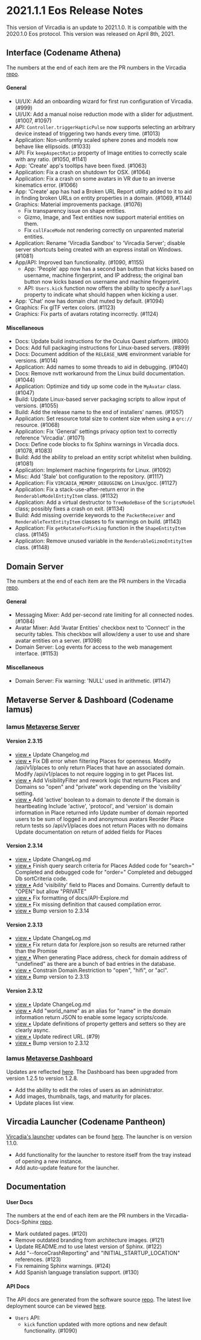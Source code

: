 # 2021.1.1 Eos Release Notes

This version of Vircadia is an update to 2021.1.0. It is compatible with the 2020.1.0 Eos protocol. This version was released on April 8th, 2021.

## Interface (Codename Athena)

The numbers at the end of each item are the PR numbers in the Vircadia [repo](https://github.com/vircadia/vircadia).

#### General

* UI/UX: Add an onboarding wizard for first run configuration of Vircadia. (#999)
* UI/UX: Add a manual noise reduction mode with a slider for adjustment. (#1007, #1097)
* API: `Controller.triggerHapticPulse` now supports selecting an arbitrary device instead of triggering two hands every time. (#1013)
* Application: Non-uniformly scaled sphere zones and models now behave like ellipsoids. (#1033)
* API: Fix `keepAspectRatio` property of Image entities to correctly scale with any ratio. (#1050, #1141)
* App: 'Create' app's tooltips have been fixed. (#1063)
* Application: Fix a crash on shutdown for OSX. (#1064)
* Application: Fix a crash on some avatars in VR due to an inverse kinematics error. (#1066)
* App: 'Create' app has had a Broken URL Report utility added to it to aid in finding broken URLs on entity properties in a domain. (#1069, #1144)
* Graphics: Material improvements package. (#1076) 
    * Fix transparency issue on shape entities.
    * Gizmo, Image, and Text entities now support material entities on them.
    * Fix `cullFaceMode` not rendering correctly on unparented material entities.
* Application: Rename 'Vircadia Sandbox' to 'Vircadia Server'; disable server shortcuts being created with an express install on Windows. (#1081)
* App/API: Improved ban functionality. (#1090, #1155) 
    * App: 'People' app now has a second ban button that kicks based on username, machine fingerprint, and IP address; the original ban button now kicks based on username and machine fingerprint.
    * API: `Users.kick` function now offers the ability to specify a `banFlags` property to indicate what should happen when kicking a user.
* App: 'Chat' now has domain chat muted by default. (#1094)
* Graphics: Fix glTF vertex colors. (#1123)
* Graphics: Fix parts of avatars rotating incorrectly. (#1124)

#### Miscellaneous

* Docs: Update build instructions for the Oculus Quest platform. (#800)
* Docs: Add full packaging instructions for Linux-based servers. (#899)
* Docs: Document addition of the `RELEASE_NAME` environment variable for versions. (#1014)
* Application: Add names to some threads to aid in debugging. (#1040)
* Docs: Remove nvtt workaround from the Linux build documentation. (#1044)
* Application: Optimize and tidy up some code in the `MyAvatar` class. (#1047)
* Build: Update Linux-based server packaging scripts to allow input of versions. (#1055)
* Build: Add the release name to the end of installers' names. (#1057)
* Application: Set resource total size to content size when using a `qrc://` resource. (#1068)
* Application: Fix 'General' settings privacy option text to correctly reference 'Vircadia'. (#1071)
* Docs: Define code blocks to fix Sphinx warnings in Vircadia docs. (#1078, #1083)
* Build: Add the ability to preload an entity script whitelist when building. (#1081)
* Application: Implement machine fingerprints for Linux. (#1092)
* Misc: Add 'Stale' bot configuration to the repository. (#1117)
* Application: Fix `VIRCADIA_MEMORY_DEBUGGING` on Linux/gcc. (#1127)
* Application: Fix a stack-use-after-return error in the `RenderableModelEntityItem` class. (#1132)
* Application: Add a virtual destructor to `TreeNodeBase` of the `ScriptsModel` class; possibly fixes a crash on exit. (#1134)
* Build: Add missing override keywords to the `PacketReceiver` and `RenderableTextEntityItem` classes to fix warnings on build. (#1143)
* Application: Fix `getRotateForPicking` function in the `ShapeEntityItem` class. (#1145)
* Application: Remove unused variable in the `RenderableGizmoEntityItem` class. (#1148)

## Domain Server

The numbers at the end of each item are the PR numbers in the Vircadia [repo](https://github.com/vircadia/vircadia).

#### General

* Messaging Mixer: Add per-second rate limiting for all connected nodes. (#1084)
* Avatar Mixer: Add 'Avatar Entities' checkbox next to 'Connect' in the security tables. This checkbox will allow/deny a user to use and share avatar entities on a server. (#1098)
* Domain Server: Log events for access to the web management interface. (#1153)

#### Miscellaneous

* Domain Server: Fix warning: 'NULL' used in arithmetic. (#1147)

## Metaverse Server & Dashboard (Codename Iamus)

### Iamus [Metaverse Server](https://github.com/vircadia/iamus)

#### Version 2.3.15

<ul>
<li><a href="http://github.com/vircadia/Iamus/commit/e58ece2f451b33971c6d4de2f4d8985771661082">view &bull;</a> Update Changelog.md</li> 
<li><a href="http://github.com/vircadia/Iamus/commit/1201064098fabd50b490081310cc546b9d341998">view &bull;</a> Fix DB error when filtering Places for openness. Modify /api/v1/places to only return Places that have an associated domain. Modify /api/v1/places to not require logging in to get Places list.</li> 
<li><a href="http://github.com/vircadia/Iamus/commit/b6799ed94315f9d25e5d5eb78c122f505b6d5fb0">view &bull;</a> Add VisibilityFilter and rework logic that returns Places and Domains     so "open" and "private" work depending on the 'visibility' setting.</li> 
<li><a href="http://github.com/vircadia/Iamus/commit/1f58e1575963312a9ac1d57bbc5988e389ef4d92">view &bull;</a> Add 'active' boolean to a domain to denote if the domain is heartbeating Include 'active', 'protocol', and 'version' is domain information in Place returned info Update number of domain reported users to be sum of logged in and anonymous avatars Reorder Place return tests so /api/v1/places does not return Places with no domains Update documentation on return of added fields for Places</li> 
</ul>

#### Version 2.3.14

<ul>
<li><a href="http://github.com/vircadia/Iamus/commit/da3e3628f0bb0e003bc332d245071518a61dad95">view &bull;</a> Update ChangeLog.md</li> 
<li><a href="http://github.com/vircadia/Iamus/commit/6ad6fde681ecde16a5686b71e02e8e5999136e14">view &bull;</a> Finish query search criteria for Places     Added code for "search="     Completed and debugged code for "order=" Completed and debugged Db sortCriteria code.</li> 
<li><a href="http://github.com/vircadia/Iamus/commit/cd62e04bea6a1478475713e6f2697840a20cd935">view &bull;</a> Add 'visibility' field to Places and Domains.     Currently default to "OPEN" but allow "PRIVATE"</li> 
<li><a href="http://github.com/vircadia/Iamus/commit/2992085df3d9032f89669f7b61bbd268f3715385">view &bull;</a> Fix formatting of docs/API-Explore.md</li> 
<li><a href="http://github.com/vircadia/Iamus/commit/2cef6bad6551d7ff12569259e83a984d47674bae">view &bull;</a> Fix missing definition that caused compilation error.</li> 
<li><a href="http://github.com/vircadia/Iamus/commit/3c368663b3385d3b00e233b3553c1b9f38b51fb4">view &bull;</a> Bump version to 2.3.14</li> 
</ul>

#### Version 2.3.13

<ul>
<li><a href="http://github.com/vircadia/Iamus/commit/7bdfdb0bc899dcc7a81941d47777d8321fbbd10b">view &bull;</a> Update ChangeLog.md</li> 
<li><a href="http://github.com/vircadia/Iamus/commit/0b84cfb886e38c0bad07a79a0da8517bf6e62ebe">view &bull;</a> Fix return data for /explore.json so results are returned rather than the Promise</li> 
<li><a href="http://github.com/vircadia/Iamus/commit/b43084967d9c940cc06272fa2744808caca183c9">view &bull;</a> When generating Place address, check for domain address of "undefined" as     there are a bunch of bad entries in the database.</li> 
<li><a href="http://github.com/vircadia/Iamus/commit/b72262c3210dcce6eac32a96cf8a5cc4792a53f1">view &bull;</a> Constrain Domain.Restriction to "open", "hifi", or "acl".</li> 
<li><a href="http://github.com/vircadia/Iamus/commit/b7c32fc799f6709ef7f395f1925b4a837979bdef">view &bull;</a> Bump version to 2.3.13</li> 
</ul>

#### Version 2.3.12

<ul>
<li><a href="http://github.com/vircadia/Iamus/commit/190bf213309b02dd23ef40ea81e5431fc6a46944">view &bull;</a> Update ChangeLog.md</li> 
<li><a href="http://github.com/vircadia/Iamus/commit/55f42d7bf336d112a54dd097ea7a4b4dba38256b">view &bull;</a> Add "world_name" as an alias for "name" in the domain information     return JSON to enable some legacy scripts/code.</li> 
<li><a href="http://github.com/vircadia/Iamus/commit/f69fc3d6d087c33c03782be2cc558b0e6a0791e4">view &bull;</a> Update definitions of property getters and setters so they are clearly async.</li> 
<li><a href="http://github.com/vircadia/Iamus/commit/9ba59b51b7a47e46eb2620bf38d8766d24f23aad">view &bull;</a> Update redirect URL. (#79)</li> 
<li><a href="http://github.com/vircadia/Iamus/commit/3dfd4c4bc76c8a0080960bb70c7edbf068a4e0db">view &bull;</a> Bump version to 2.3.12</li> 
</ul>

### Iamus [Metaverse Dashboard](https://github.com/vircadia/project-iamus-dashboard)

Updates are reflected [here](https://dashboard.vircadia.com/). The Dashboard has been upgraded from version 1.2.5 to version 1.2.8.

* Add the ability to edit the roles of users as an administrator.
* Add images, thumbnails, tags, and maturity for places.
* Update places list view.

## Vircadia Launcher (Codename Pantheon)

[Vircadia's launcher](https://github.com/vircadia/pantheon-launcher) updates can be found [here](https://github.com/vircadia/pantheon-launcher/commits/master). The launcher is on version 1.1.0.

* Add functionality for the launcher to restore itself from the tray instead of opening a new instance.
* Add auto-update feature for the launcher.

## Documentation

#### User Docs

The numbers at the end of each item are the PR numbers in the Vircadia-Docs-Sphinx [repo](https://github.com/vircadia/vircadia-docs-sphinx). 

* Mark outdated pages. (#120)
* Remove outdated branding from architecture images. (#121)
* Update README.md to use latest version of Sphinx. (#122)
* Add "--forceCrashReporting" and "INITIAL_STARTUP_LOCATION" references. (#123)
* Fix remaining Sphinx warnings. (#124)
* Add Spanish language translation support. (#130)

#### API Docs

The API docs are generated from the software source [repo](https://github.com/vircadia/vircadia).
The latest live deployment source can be viewed [here](https://github.com/vircadia/vircadia-api-docs).

* `Users` API: 
    * `kick` function updated with more options and new default functionality. (#1090)
